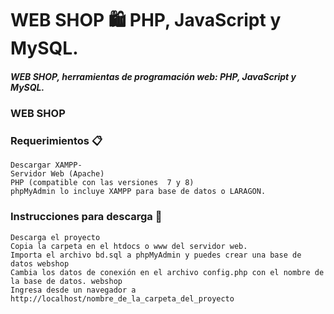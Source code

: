 # WEB SHOP 🛍️ PHP, JavaScript y MySQL.

##### WEB SHOP, herramientas de programación web: PHP, JavaScript y MySQL. 

### WEB SHOP


### Requerimientos 📋

    Descargar XAMPP-
    Servidor Web (Apache)
    PHP (compatible con las versiones  7 y 8)
    phpMyAdmin lo incluye XAMPP para base de datos o LARAGON.

### Instrucciones para descarga 🔧

    Descarga el proyecto
    Copia la carpeta en el htdocs o www del servidor web.
    Importa el archivo bd.sql a phpMyAdmin y puedes crear una base de datos webshop
    Cambia los datos de conexión en el archivo config.php con el nombre de la base de datos. webshop
    Ingresa desde un navegador a http://localhost/nombre_de_la_carpeta_del_proyecto

